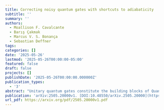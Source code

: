 ```yaml
---
title: Correcting noisy quantum gates with shortcuts to adiabaticity
subtitle: ''
summary: ''
authors:
  - Moallison F. Cavalcante
  - Barış Çakmak
  - Marcus V. S. Bonança
  - Sebastian Deffner
tags:
categories: []
date: '2025-05-26'
lastmod: '2025-05-26T00:00:00-05:00'
featured: false
draft: false
projects: []
publishDate: '2025-05-26T00:00:00.000000Z'
publication_types:
  - '3'
abstract: "Unitary quantum gates constitute the building blocks of Quantum Computing in the circuit paradigm. In this work, we engineer a locally driven two-qubit Hamiltonian whose instantaneous ground-state dynamics generates the controlled-NOT (CNOT) quantum gate. In practice, quantum gates have to be implemented in finite-time, hence non-adiabatic and external noise effects debilitate gate fidelities. Here, we show that counterdiabatic control can restore gate performance with near perfect fidelities even in open quantum systems subject to decoherence."
publication: 'arXiv:2505.20000v1. [DOI:10.48550/arXiv.2505.20000](https://doi.org/10.48550/arXiv.2505.20000)'
url_pdf: https://arxiv.org/pdf/2505.20000v1.pdf
---
```

